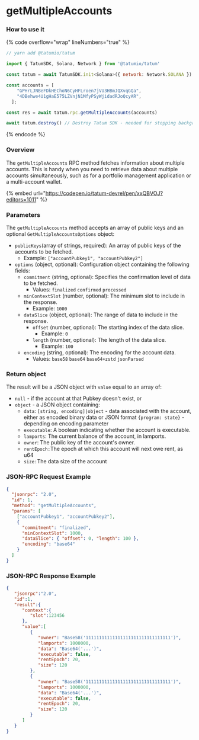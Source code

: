 # getMultipleAccounts

### How to use it

{% code overflow="wrap" lineNumbers="true" %}
```javascript
// yarn add @tatumio/tatum

import { TatumSDK, Solana, Network } from '@tatumio/tatum'

const tatum = await TatumSDK.init<Solana>({ network: Network.SOLANA })

const accounts = [
    "GPHrLJNBeFDkHEChoN6CyHFLroen7jVU3HBmJQXvqGQa",
    "4DBehwe4U1gHaE575LZVnjN1MfyPSyWjidadRJoQcyAR",
  ];

const res = await tatum.rpc.getMultipleAccounts(accounts)

await tatum.destroy() // Destroy Tatum SDK - needed for stopping background jobs
```
{% endcode %}

### Overview

The `getMultipleAccounts` RPC method fetches information about multiple accounts. This is handy when you need to retrieve data about multiple accounts simultaneously, such as for a portfolio management application or a multi-account wallet.

{% embed url="https://codepen.io/tatum-devrel/pen/xxQBVOJ?editors=1011" %}

### Parameters

The `getMultipleAccounts` method accepts an array of public keys and an optional `GetMultipleAccountsOptions` object:

* `publicKeys`(array of strings, required): An array of public keys of the accounts to be fetched.
  * Example: `["accountPubkey1", "accountPubkey2"]`
* `options` (object, optional): Configuration object containing the following fields:
  * `commitment` (string, optional): Specifies the confirmation level of data to be fetched.
    * Values: `finalized` `confirmed` `processed`
  * `minContextSlot` (number, optional): The minimum slot to include in the response.
    * Example: `1000`
  * `dataSlice` (object, optional): The range of data to include in the response.
    * `offset` (number, optional): The starting index of the data slice.
      * Example: `0`
    * `length` (number, optional): The length of the data slice.
      * Example: `100`
  * `encoding` (string, optional): The encoding for the account data.
    * Values: `base58` `base64` `base64+zstd` `jsonParsed`

### Return object

The result will be a JSON object with `value` equal to an array of:

* `null` - if the account at that Pubkey doesn't exist, or
* `object` - a JSON object containing:
  * `data`: `[string, encoding]|object` - data associated with the account, either as encoded binary data or JSON format `{program: state}` - depending on encoding parameter
  * `executable`: A boolean indicating whether the account is executable.
  * `lamports`: The current balance of the account, in lamports.
  * `owner`: The public key of the account's owner.
  * `rentEpoch:`The epoch at which this account will next owe rent, as u64
  * `size:`The data size of the account

### JSON-RPC Request Example

```json
{
  "jsonrpc": "2.0",
  "id": 1,
  "method": "getMultipleAccounts",
  "params": [
    ["accountPubkey1", "accountPubkey2"],
    {
      "commitment": "finalized",
      "minContextSlot": 1000,
      "dataSlice": { "offset": 0, "length": 100 },
      "encoding": "base64"
    }
  ]
}
```

### JSON-RPC Response Example

```json
{
   "jsonrpc":"2.0",
   "id":1,
   "result":{
      "context":{
         "slot":123456
      },
      "value":[
         {
            "owner": "Base58('11111111111111111111111111111111')",
            "lamports": 1000000,
            "data": "Base64('...')",
            "executable": false,
            "rentEpoch": 20,
            "size": 120
         },
         {
            "owner": "Base58('11111111111111111111111111111111')",
            "lamports": 1000000,
            "data": "Base64('...')",
            "executable": false,
            "rentEpoch": 20,
            "size": 120
         }
      ]
   }
}
```
